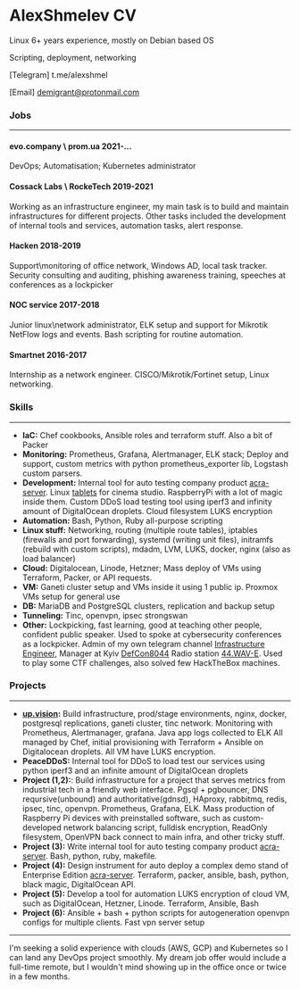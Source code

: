# AlexShmelev CV

Linux 6+ years experience, mostly on Debian based OS

Scripting, deployment, networking

[Telegram] t.me/alexshmel

[Email] demigrant@protonmail.com

### Jobs
****
#### evo.company \ prom.ua 2021-...
DevOps; Automatisation; Kubernetes administrator

#### Cossack Labs \ RockeTech 2019-2021
Working as an infrastructure engineer, my main task is to build and maintain infrastructures for different projects.
Other tasks included the development of internal tools and services, automation tasks, alert response.

#### Hacken 2018-2019
Support\monitoring of office network, Windows AD, local task tracker.
Security consulting and auditing, phishing awareness training, speeches at conferences as a lockpicker

#### NOC service 2017-2018
Junior linux\network administrator, ELK setup and support for Mikrotik NetFlow logs and events. Bash scripting for routine automation. 

#### Smartnet 2016-2017
Internship as a network engineer. CISCO/Mikrotik/Fortinet setup, Linux networking.

### **Skills**
**** 
- **IaC:** Chef cookbooks, Ansible roles and terraform stuff. Also a bit of Packer
 - **Monitoring:** Prometheus, Grafana, Alertmanager, ELK stack; Deploy and support, custom metrics with python prometheus_exporter lib, Logstash custom parsers.
 - **Development:** Internal tool for auto testing company product [acra-server](https://cossacklabs.com/acra). Linux  [tablets](https://3dmagic-innovations.com/wp-content/uploads/2019/11/studio.jpg) for cinema studio. RaspberryPi with a lot of magic inside them. Custom DDoS load testing tool using iperf3 and infinity amount of DigitalOcean droplets. Cloud filesystem LUKS encryption
 - **Automation:** Bash, Python, Ruby all-purpose scripting
 - **Linux stuff:** Networking, routing (multiple route tables), iptables (firewalls and port forwarding), systemd (writing unit files), initramfs (rebuild with custom scripts), mdadm, LVM, LUKS, docker, nginx (also as load balancer)
 - **Cloud:** Digitalocean, Linode, Hetzner; Mass deploy of VMs using Terraform, Packer, or API requests. 
 - **VM:** Ganeti cluster setup and VMs inside it using 1 public ip. Proxmox VMs setup for general use
 - **DB:** MariaDB and PostgreSQL clusters, replication and backup setup
 - **Tunneling:** Tinc, openvpn, ipsec strongswan
 - **Other:** Lockpicking, fast learning, good at teaching other people, confident public speaker. Used to spoke at cybersecurity conferences as a lockpicker.
 Admin of my own telegram channel [Infrastructure Engineer](https://t.me/cyber_shmel), Manager at Kyiv [DefCon8044](https://t.me/DC8044_Info) Radio station [44.WAV-E](https://radio.dc8044.com). Used to play some CTF challenges, also solved few HackTheBox machines.

### **Projects**
**** 
 - **[up.vision](https://up.vision):** Build infrastructure, prod/stage environments, nginx, docker, postgresql replications, ganeti cluster, tinc network. Monitoring with Prometheus, Alertmanager, grafana. Java app logs collected to ELK
 All managed by Chef, initial provisioning with Terraform + Ansible on Digitalocean droplets. All VM have LUKS encryption. 
 - **PeaceDDoS:** Internal tool for DDoS to load test our services using python iperf3 and an infinite amount of DigitalOcean droplets
 - **Project (1,2):**: Build infrastructure for a project that serves metrics from industrial tech in a friendly web interface.
Pgsql + pgbouncer, DNS reqursive(unbound) and authoritative(gdnsd), HAproxy, rabbitmq, redis, ipsec, tinc, openvpn. Prometheus, Grafana, ELK.
Mass production of Raspberry Pi devices with preinstalled software, such as custom-developed network balancing script, fulldisk encryption, ReadOnly filesystem, OpenVPN back connect to main infra, and other tricky stuff.
 - **Project (3):** Write internal tool for auto testing company product [acra-server](https://cossacklabs.com/acra).  Bash, python, ruby, makefile. 
 - **Project (4):** Design instrument for auto deploy a complex demo stand of Enterprise Edition [acra-server](https://cossacklabs.com/acra). Terraform, packer, ansible, bash, python, black magic, DigitalOcean API.
 - **Project (5):** Develop a tool for automation LUKS encryption of cloud VM, such as DigitalOcean, Hetzner, Linode. Terraform, Ansible, Bash
 - **Project (6):** Ansible + bash + python scripts for autogeneration openvpn configs for multiple clients. Fast vpn server setup


**** 
I'm seeking a solid experience with clouds (AWS, GCP) and Kubernetes so I can land any DevOps project smoothly. My dream job offer would include a full-time remote, but I wouldn't mind showing up in the office once or twice in a few months.
